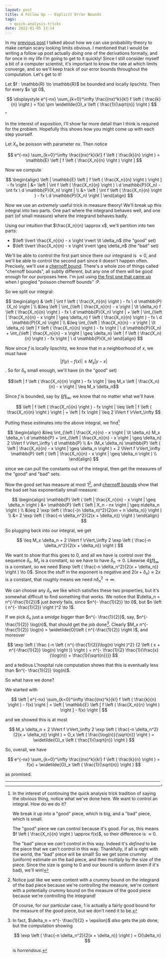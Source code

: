 ```yaml
---
layout: post
title: A Follow Up -- Explicit Error Bounds
tags:
  - quick-analysis-tricks
date: 2022-01-05 13:14
---
```


In my [previous post](/2022/01/05/probability-sums) I talked about how we can 
use probability theory to make certain scary looking limits obvious. I mentioned
that I would be writing a follow up post actually _doing_ one of the derivations
formally, and for once in my life I'm going to get to it quickly! Since I still
consider myself a bit of a computer scientist, it's important to know the rate
at which limits converge, and so we'll keep track of our error bounds throughout
the computation. Let's get to it!

<div class=boxed markdown=1>
Let $f : \mathbb{R} \to \mathbb{R}$ be bounded and locally lipschitz. Then
for every $x \gt 0$,

$$
\displaystyle 
e^{-nx} \sum_{k=0}^\infty \frac{(nx)^k}{k!} f \left ( \frac{k}{n} \right )
= f(x) \pm \widetilde{O}_x \left ( \frac{1}{\sqrt{n}} \right )
$$
</div>

$\ulcorner$

In the interest of exposition, I'll show far more detail than I think is
required for the problem. Hopefully this shows how you might come up with
each step yourself.

Let $X_n$ be poisson with parameter $nx$. Then notice

$$
e^{-nx} \sum_{k=0}^\infty \frac{(nx)^k}{k!} f \left ( \frac{k}{n} \right )
= \mathbb{E} \left [ f \left ( \frac{X_n}{n} \right ) \right ]
$$

Now we compute

$$
\begin{align}
\left | \mathbb{E} \left [ f \left ( \frac{X_n}{n} \right ) \right ] - fx \right |
&=
\left | \int f \left ( \frac{X_n}{n} \right ) \ d \mathbb{P}(X_n) - \int fx \ d \mathbb{P}(X_n) \right | \\
&=
\left | \int f \left ( \frac{X_n}{n} \right ) - fx \ d \mathbb{P}(X_n) \right |
\end{align}
$$

Now we use an _extremely_ useful trick in measure theory! We'll break up
this integral into two parts. One part where the integrand behaves well,
and one part (of small measure) where the integrand behaves badly.

Using our intuition that $\frac{X_n}{n} \approx x$, we'll partition into
two parts: 

- $\left \lvert \frac{X_n}{n} - x \right \rvert \lt \delta_n$ (the "good" set)
- $\left \lvert \frac{X_n}{n} - x \right \rvert \geq \delta_n$ (the "bad" set)

We'll be able to control the first part since there our integrand is $\approx 0$,
and we'll be able to control the second part since it doesn't happen often. 
Precisely, we'll use a [chernoff bound](https://en.wikipedia.org/wiki/Chernoff_bound).
There's a whole zoo of things called "chernoff bounds", all subtly different,
but any one of them will be good enough for our purposes here. I'm just using
[the first one that came up][1] when I googled "poisson chernoff bounds" :P.

So we split our integral:

$$
\begin{align}
& \left | \int f \left ( \frac{X_n}{n} \right ) - fx \ d \mathbb{P}(X_n) \right | \\
&\leq 
\left | 
  \int_{\left | \frac{X_n}{n} - x \right | \lt \delta_n} f \left ( \frac{X_n}{n} \right ) - fx \ d \mathbb{P}(X_n) 
\right |
+
\left |
  \int_{\left | \frac{X_n}{n} - x \right | \geq \delta_n} f \left ( \frac{X_n}{n} \right ) - fx \ d \mathbb{P}(X_n) 
\right | \\
&\leq 
\int_{\left | \frac{X_n}{n} - x \right | \lt \delta_n} 
\left |
  f \left ( \frac{X_n}{n} \right ) - fx 
\right |
\ d \mathbb{P}(X_n) 
+
\int_{\left | \frac{X_n}{n} - x \right | \geq \delta_n} 
\left |
  f \left ( \frac{X_n}{n} \right ) - fx 
\right |
\ d \mathbb{P}(X_n) 
\end{align}
$$

Now since $f$ is locally lipschitz, we know that in a neighborhood of $x$,
we must have $$|f(y) - f(x)| \leq M_x |y - x|$$. So for $\delta_n$ small enough,
we'll have (in the "good" set)

$$\left | f \left ( \frac{X_n}{n} \right ) - fx \right | \leq M_x \left | \frac{X_n}{n} - x \right | \leq M_x \delta_n$$

Since $f$ is bounded, say by $\lVert f \rVert_\infty$, 
we know that no matter what we'll have

$$
\left | f \left ( \frac{X_n}{n} \right ) - fx \right | \leq 
\left | f \left ( \frac{X_n}{n} \right ) \right | + \left | fx \right | \leq 
2 \lVert f \rVert_\infty
$$

Putting these estimates into the above integral, we find[^1]

$$
\begin{align}
&\leq 
\int_{\left | \frac{X_n}{n} - x \right | \lt \delta_n} M_x \delta_n \ d \mathbb{P}
+
\int_{\left | \frac{X_n}{n} - x \right | \geq \delta_n} 2 \lVert f \rVert_\infty \ d \mathbb{P} \\
&=
(M_x \delta_n) \mathbb{P} \left ( \left | \frac{X_n}{n} - x \right | \geq \delta_n  \right )
+
2 \lVert f \rVert_\infty \mathbb{P} \left ( \left | \frac{X_n}{n} - x \right | \geq \delta_n  \right ) \\
\end{align}
$$

since we can pull the constants out of the integral, then get the measures
of the "good" and "bad" sets.

Now the good set has measure at most $1$[^2], and [chernoff bounds][1]
show that the bad set has exponentially small measure:

$$
\begin{align}
\mathbb{P} \left ( \left | \frac{X_n}{n} - x \right | \geq \delta_n \right )
&=
\mathbb{P} \left ( \left | X_n - nx \right | \geq n\delta_n \right ) \\
&\leq
2 \exp \left ( \frac{-(n \delta_n)^2}{2(xn + n \delta_n)} \right ) \\
&=
2 \exp \left ( \frac{-n \delta_n^2}{2(x + \delta_n)} \right )
\end{align}
$$

So plugging back into our integral, we get

$$
\leq M_x \delta_n + 2 \lVert f \rVert_\infty 2 \exp \left ( \frac{-n \delta_n^2}{2(x + \delta_n)} \right )
$$

We want to show that this goes to $0$, and all we have is control over
the sequence $\delta_n$. 
$M_x$ is a constant, so we have to have $\delta_n \to 0$. 
Likewise $4 \lVert f \rVert_\infty$ is a constant, so we need 
$\exp \left ( \frac{-n \delta_n^2}{2(x + \delta_n)} \right ) \to 0$.
Since the stuff in the exponent is negative and 
$2(x + \delta_n) \approx 2x$ is a constant, that roughly means we need $n \delta_n^2 \to \infty$.

We can choose any $\delta_n$ we like which satisfies these two properties,
but it's somewhat difficult to find something that works.
We notice that $\delta_n = n^{-\frac{1}{2}}$ just _barely_ fails, since
$n^{- \frac{1}{2}} \to 0$, but $n \left ( n^{- \frac{1}{2}} \right )^2 \to 1$.

If we pick $\delta_n$ just a _smidge_ bigger than $n^{- \frac{1}{2}}$, say,
$n^{- \frac{1}{2}} \log(n)$, that should get the job done[^3]. 
Clearly $M_x n^{- \frac{1}{2}} \log(n) = \widetilde{O}\left ( n^{-\frac{1}{2}} \right )$,
and moreover

$$
\exp 
\left ( 
  \frac
  {-n \left ( n^{-\frac{1}{2}}\log(n) \right )^2}
  {2 \left ( x + n^{-\frac{1}{2}} \log(n) \right )} 
\right )
= n^{- \frac{1}{2} \frac{1}{\frac{x}{\log(n)} + \frac{1}{\sqrt{n}}}}
$$

and a tedious L'hospital rule computation shows that this is eventually less
than $n^{- \frac{1}{2}} \log(n)$.

So what have we done?

We started with

$$
\left | 
  e^{-nx} \sum_{k=0}^\infty \frac{(nx)^k}{k!} f \left ( \frac{k}{n} \right ) - f(x)
\right |
= \left | \mathbb{E} \left [ f \left ( \frac{X_n}{n} \right ) \right ] - f(x) \right |
$$

and we showed this is at most

$$
M_x \delta_n + 2 \lVert f \rVert_\infty 2 \exp \left ( \frac{-n \delta_n^2}{2(x + \delta_n)} \right )
= O_x \left ( \frac{\log(n)}{\sqrt{n}} \right )
= \widetilde{O}_x \left ( \frac{1}{\sqrt{n}} \right )
$$

So, overall, we have

$$
e^{-nx} \sum_{k=0}^\infty \frac{(nx)^k}{k!} f \left ( \frac{k}{n} \right ) 
= f(x) + \widetilde{O}_x \left ( \frac{1}{\sqrt{n}} \right )
$$

as promised.

<span style="float:right">$\lrcorner$</span>

---

[^1]:
    In the interest of continuing the quick analysis trick tradition of 
    saying the obvious thing, notice what we've done here. We want to 
    control an integral. How do we do it?

    We break it up into a "good" piece, which is big, and a "bad" piece, which
    is small.

    The "good" piece we can control because it's good. For us, this means
    $f \left ( \frac{X_n}{n} \right ) \approx f(x)$, so their difference is
    $\approx 0$.

    The "bad" piece we _can't_ control in this way. Indeed it's _defined_ to
    be the piece that we can't control in this way. Thankfully, if all is
    right with the world, the "bad" piece will be small! So we get some
    crummy (uniform) estimate on the bad piece, and then multiply by the 
    size of the piece. Since the size is going to $0$ and our bound is 
    uniform (even if it's bad), we'll win!

[^2]:
    Notice just like we were content with a crummy bound on the integrand
    of the bad piece because we're controlling the measure, we're content with
    a potentially crummy bound on the measure of the good piece because we're
    controlling the integrand!

    Of course, for our particular case, $1$ is actually a fairly good bound 
    for the measure of the good piece, but we don't need it to be.

[^3]:
    In fact, $\delta_n = n^{- \frac{1}{2} + \epsilon}$ _also_ gets the 
    job done, but the computation showing

    $$
    \exp \left ( \frac{-n \delta_n^2}{2(x + \delta_n)} \right ) = O(\delta_n)
    $$

    is _horrendous_. 

[1]: https://math.stackexchange.com/questions/2434883/chernoff-style-bounds-for-poisson-distribution
